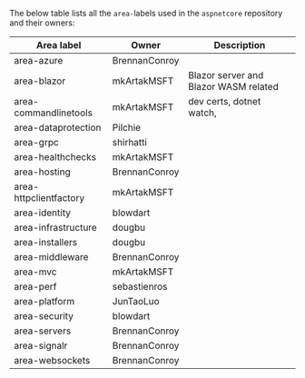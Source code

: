 The below table lists all the `area-`labels used in the `aspnetcore` repository and their owners:

| Area label | Owner | Description|
|--- | ---| --- |
| area-azure | BrennanConroy | |
| area-blazor | mkArtakMSFT | Blazor server and Blazor WASM related |
| area-commandlinetools |  mkArtakMSFT | dev certs, dotnet watch,  |
| area-dataprotection | Pilchie | |
| area-grpc | shirhatti | |
| area-healthchecks | mkArtakMSFT | |
| area-hosting | BrennanConroy | |
| area-httpclientfactory | mkArtakMSFT | |
| area-identity | blowdart | |
| area-infrastructure | dougbu | |
| area-installers | dougbu | |
| area-middleware | BrennanConroy | |
| area-mvc | mkArtakMSFT | |
| area-perf | sebastienros | |
| area-platform | JunTaoLuo | |
| area-security | blowdart | |
| area-servers | BrennanConroy | |
| area-signalr | BrennanConroy | |
| area-websockets | BrennanConroy | |
